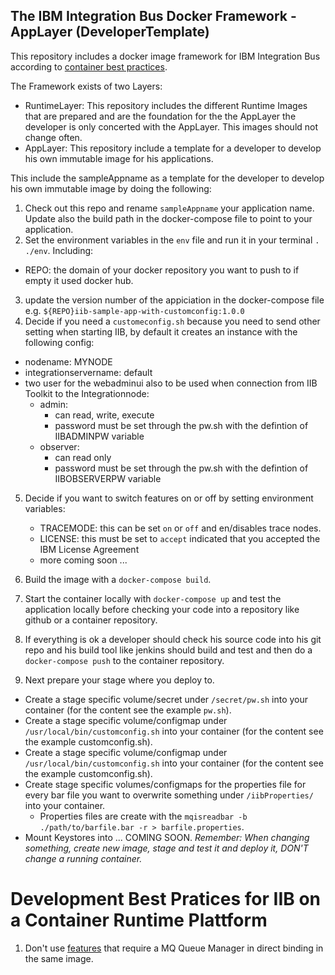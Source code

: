 ## The IBM Integration Bus Docker Framework - AppLayer (DeveloperTemplate)
This repository includes a docker image framework for IBM Integration Bus according to [container best practices](http://developers.redhat.com/blog/2016/02/24/10-things-to-avoid-in-docker-containers/).

The Framework exists of two Layers:
  - RuntimeLayer: This repository includes the different Runtime Images that are prepared and are the foundation for the the AppLayer the developer is only concerted with the AppLayer. This images should not change often.
  - AppLayer: This repository include a template for a developer to develop his own immutable image for his applications.

This include the sampleAppname as a template for the developer to develop his own immutable image by doing the following:

1. Check out this repo and rename `sampleAppname` your application name. Update also the build path in the docker-compose file to point to your application.
2. Set the environment variables in the `env` file and run it in your terminal `. ./env`. Including:
  - REPO: the domain of your docker repository you want to push to if empty it used docker hub.
3. update the version number of the appiciation in the docker-compose file e.g. `${REPO}iib-sample-app-with-customconfig:1.0.0`
4. Decide if you need a `customeconfig.sh` because you need to send other setting when starting IIB, by default it creates an instance with the following config:
  - nodename: MYNODE
  - integrationservername: default
  - two user for the webadminui also to be used when connection from IIB Toolkit to the Integrationnode:
    - admin:
      - can read, write, execute
      - password must be set through the pw.sh with the defintion of IIBADMINPW variable
    - observer:
      - can read only
      - password must be set through the pw.sh with the defintion of IIBOBSERVERPW variable
5. Decide if you want to switch features on or off by setting environment variables:
    - TRACEMODE: this can be set `on` or `off` and en/disables trace nodes.
    - LICENSE: this must be set to `accept` indicated that you accepted the IBM License Agreement
    - more coming soon ...

6. Build the image with a `docker-compose build`.
7. Start the container locally with `docker-compose up` and test the application locally before checking your code into a
repository like github or a container repository.
8. If everything is ok a developer should check his source code into his git repo and his build tool like jenkins should build
and test and then do a `docker-compose push` to the container repository.
9. Next prepare your stage where you deploy to.
  - Create a stage specific volume/secret under `/secret/pw.sh` into your container (for the content see the example `pw.sh`).
  - Create a stage specific volume/configmap under `/usr/local/bin/customconfig.sh` into your container (for the content see the example customconfig.sh).
  - Create a stage specific volume/configmap under `/usr/local/bin/customconfig.sh` into your container (for the content see the example customconfig.sh).
  - Create stage specific volumes/configmaps for the properties file for every bar file you want to overwrite something under `/iibProperties/` into your container.
    - Properties files are create with the `mqisreadbar -b ./path/to/barfile.bar -r > barfile.properties`. 
  - Mount Keystores into ... COMING SOON.
*Remember: When changing something, create new image, stage and test it and deploy it, DON'T change a running container.*

# Development Best Pratices for IIB on a Container Runtime Plattform
1. Don't use [features](http://www.ibm.com/support/knowledgecenter/en/SSMKHH_10.0.0/com.ibm.etools.mft.doc/ah09088_.htm) that require a MQ Queue Manager in direct binding in the same image.
